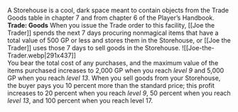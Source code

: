 A Storehouse is a cool, dark space meant to contain objects from the Trade Goods table in chapter 7 and from chapter 6 of the Player’s Handbook.
**Trade: Goods** When you issue the Trade order to this facility, [[Joe the Trader]] spends the next 7 days procuring nonmagical items that have a total value of 500 GP or less and stores them in the Storehouse, or [[Joe the Trader]] uses those 7 days to sell goods in the Storehouse. 
![[Joe-the-Trader.webp|291x437]]   
You bear the total cost of any purchases, and the maximum value of the items purchased increases to 2,000 GP when you reach *level 9* and 5,000 GP when you reach *level 13*. 
When you sell goods from your Storehouse, the buyer pays you 10 percent more than the standard price; this profit increases to 20 percent when you reach *level 9*, 50 percent when you reach *level 13*, and 100 percent when you reach level 17.
